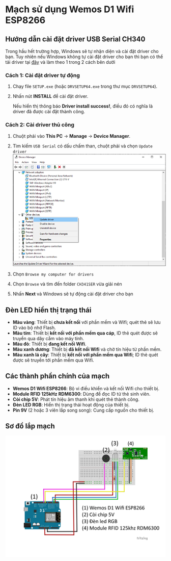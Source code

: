 # Mạch sử dụng Wemos D1 Wifi ESP8266

## Hướng dẫn cài đặt driver USB Serial CH340
Trong hầu hết trường hợp, Windows sẽ tự nhận diện và cài đặt driver cho bạn. Tuy nhiên nếu Windows không tự cài đặt driver cho bạn thì bạn có thể tải driver tại [đây](https://www.wch-ic.com/downloads/CH341SER_ZIP.html) và làm theo 1 trong 2 cách bên dưới

### Cách 1: Cài đặt driver tự động
1. Chạy file `SETUP.exe` (hoặc `DRVSETUP64.exe` trong thư mục `DRVSETUP64`).
2. Nhấn nút **INSTALL** để cài đặt driver.

   Nếu hiển thị thông báo **Driver install success!**, điều đó có nghĩa là driver đã được cài đặt thành công.

### Cách 2: Cài driver thủ công
1. Chuột phải vào **This PC** → **Manage** → **Device Manager**.

2. Tìm kiếm `USB Serial` có dấu chấm than, chuột phải và chọn `Update driver`
![Ảnh chụp màn hình update driver](update_driver_screenshot.png)
3. Chọn `Browse my computer for drivers`
4. Chọn `Browse` và tìm đến folder `CH341SER` vừa giải nén
5. Nhấn **Next** và Windows sẽ tự động cài đặt driver cho bạn

## Đèn LED hiển thị trạng thái
- **Màu vàng**: Thiết bị **chưa kết nối** với phần mềm và Wifi; quét thẻ sẽ lưu ID vào bộ nhớ Flash.
- **Màu tím**: Thiết bị **kết nối với phần mềm qua cáp**, ID thẻ quét được sẽ truyền qua dây cắm vào máy tính.
- **Màu đỏ**: Thiết bị **đang kết nối Wifi**.
- **Màu xanh dương**: Thiết bị **đã kết nối Wifi** và chờ tín hiệu từ phần mềm.
- **Màu xanh lá cây**: Thiết bị **kết nối với phần mềm qua Wifi**; ID thẻ quét được sẽ truyền tới phần mềm qua Wifi.

## Các thành phần chính của mạch
- **Wemos D1 Wifi ESP8266**: Bộ vi điều khiển và kết nối Wifi cho thiết bị.
- **Module RFID 125kHz RDM6300**: Dùng để đọc ID từ thẻ sinh viên.
- **Còi chip 5V**: Phát tín hiệu âm thanh khi quét thẻ thành công.
- **Đèn LED RGB**: Hiển thị trạng thái hoạt động của thiết bị.
- **Pin 9V** (2 hoặc 3 viên lắp song song): Cung cấp nguồn cho thiết bị.

## Sơ đồ lắp mạch
![Hình ảnh sơ đồ lắp mạch](Sơ_đồ_mạch_wemos.png)
